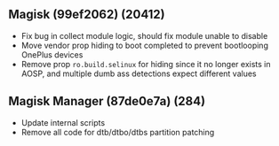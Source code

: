 ## Magisk (99ef2062) (20412)
- Fix bug in collect module logic, should fix module unable to disable
- Move vendor prop hiding to boot completed to prevent bootlooping OnePlus devices
- Remove prop `ro.build.selinux` for hiding since it no longer exists in AOSP, and multiple dumb ass detections expect different values

## Magisk Manager (87de0e7a) (284)
- Update internal scripts
- Remove all code for dtb/dtbo/dtbs partition patching
